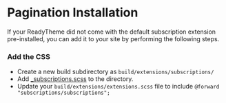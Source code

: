 # Pagination Installation

If your ReadyTheme did not come with the default subscription extension pre-installed, you can add it to your site by performing the following steps.

### Add the CSS
- Create a new build subdirectory as `build/extensions/subscriptions/`
- Add [_subscriptions.scss](_subscriptions.scss) to the directory.
- Update your `build/extensions/extensions.scss` file to include `@forward "subscriptions/subscriptions";`
